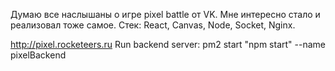 Думаю все наслышаны о игре pixel battle от VK. Мне интересно стало и
реализовал тоже самое. Стек: React, Canvas, Node, Socket, Nginx.

http://pixel.rocketeers.ru
Run backend server: pm2 start "npm start" --name pixelBackend
